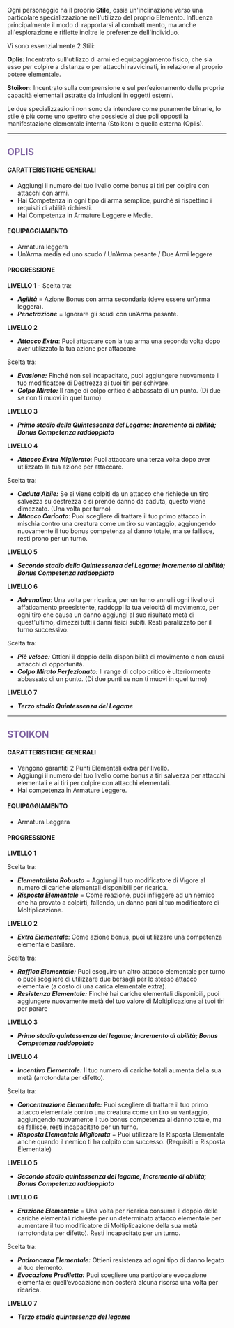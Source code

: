 Ogni personaggio ha il proprio **Stile**, ossia un'inclinazione verso una particolare specializzazione nell'utilizzo del proprio Elemento. Influenza principalmente il modo di rapportarsi al combattimento, ma anche all'esplorazione e riflette inoltre le preferenze dell'individuo.

Vi sono essenzialmente 2 Stili:

**Oplis**: Incentrato sull'utilizzo di armi ed equipaggiamento fisico, che sia esso per colpire a distanza o per attacchi ravvicinati, in relazione al proprio potere elementale.

**Stoikon**: Incentrato sulla comprensione e sul perfezionamento delle proprie capacità elementali astratte da infusioni in oggetti esterni.

Le due specializzazioni non sono da intendere come puramente binarie, lo stile è più come uno spettro che possiede ai due poli opposti la manifestazione elementale interna (Stoikon) e quella esterna (Oplis).

---

## <font color="#8064a2">OPLIS</font>

#### CARATTERISTICHE GENERALI

- Aggiungi il numero del tuo livello come bonus ai tiri per colpire con attacchi con armi.
- Hai Competenza in ogni tipo di arma semplice, purché si rispettino i requisiti di abilità richiesti.
- Hai Competenza in Armature Leggere e Medie.

#### EQUIPAGGIAMENTO

* Armatura leggera  
* Un’Arma media ed uno scudo / Un’Arma pesante / Due Armi leggere

#### PROGRESSIONE

**LIVELLO 1** - Scelta tra:
- ***Agilità*** = Azione Bonus con arma secondaria (deve essere un’arma leggera). 
- ***Penetrazione*** = Ignorare gli scudi con un’Arma pesante.

**LIVELLO 2**
- ***Attacco Extra***: Puoi attaccare con la tua arma una seconda volta dopo aver utilizzato la tua azione per attaccare

Scelta tra:
- ***Evasione:*** Finché non sei incapacitato, puoi aggiungere nuovamente il tuo modificatore di Destrezza ai tuoi tiri per schivare.
- ***Colpo Mirato:***  Il range di colpo critico è abbassato di un punto\. (Di due se non ti muovi in quel turno) 

**LIVELLO 3**
- ***Primo stadio della Quintessenza del Legame; Incremento di abilità; Bonus Competenza raddoppiato***

**LIVELLO 4**
- ***Attacco Extra*** ***Migliorato***: Puoi attaccare una terza volta dopo aver utilizzato la tua azione per attaccare.

Scelta tra:
- ***Caduta Abile:*** Se si viene colpiti da un attacco che richiede un tiro salvezza su destrezza o si prende danno da caduta, questo viene dimezzato. (Una volta per turno)
- ***Attacco Caricato***: Puoi scegliere di trattare il tuo primo attacco in mischia contro una creatura come un tiro su vantaggio, aggiungendo nuovamente il tuo bonus competenza al danno totale, ma se fallisce, resti prono per un turno. 

**LIVELLO 5**
- ***Secondo stadio della Quintessenza del Legame; Incremento di abilità; Bonus Competenza raddoppiato***

**LIVELLO 6**
- ***Adrenalina***: Una volta per ricarica, per un turno annulli ogni livello di affaticamento preesistente, raddoppi la tua velocità di movimento, per ogni tiro che causa un danno aggiungi al suo risultato metà di quest'ultimo, dimezzi tutti i danni fisici subiti. Resti paralizzato per il turno successivo.

Scelta tra:
- ***Piè veloce:*** Ottieni il doppio della disponibilità di movimento e non causi attacchi di opportunità. 
- ***Colpo Mirato Perfezionato:*** Il range di colpo critico è ulteriormente abbassato di un punto\. (Di due punti se non ti muovi in quel turno)

**LIVELLO 7**

- ***Terzo stadio Quintessenza del Legame***

---

## <font color="#8064a2">STOIKON</font>

#### CARATTERISTICHE GENERALI

- Vengono garantiti 2 Punti Elementali extra per livello.
- Aggiungi il numero del tuo livello come bonus a tiri salvezza per attacchi elementali e ai tiri per colpire con attacchi elementali.
- Hai competenza in Armature Leggere.

#### EQUIPAGGIAMENTO

* Armatura Leggera
#### PROGRESSIONE

**LIVELLO 1**

Scelta tra:
- ***Elementalista Robusto*** = Aggiungi il tuo modificatore di Vigore al numero di cariche elementali disponibili per ricarica. 
- ***Risposta Elementale*** = Come reazione, puoi infliggere ad un nemico che ha provato a colpirti, fallendo, un danno pari al tuo modificatore di Moltiplicazione.

**LIVELLO 2**

- ***Extra Elementale***: Come azione bonus, puoi utilizzare una competenza elementale basilare.

Scelta tra:
- ***Raffica Elementale:*** Puoi eseguire un altro attacco elementale per turno o puoi scegliere di utilizzare due bersagli per lo stesso attacco elementale (a costo di una carica elementale extra). 
- ***Resistenza Elementale:*** Finché hai cariche elementali disponibili, puoi aggiungere nuovamente metà del tuo valore di Moltiplicazione ai tuoi tiri per parare 

**LIVELLO 3**

- ***Primo stadio quintessenza del legame; Incremento di abilità; Bonus Competenza raddoppiato***

**LIVELLO 4**

- ***Incentivo Elementale:*** Il tuo numero di cariche totali aumenta della sua metà (arrotondata per difetto).

Scelta tra:
- ***Concentrazione Elementale:*** Puoi scegliere di trattare il tuo primo attacco elementale contro una creatura come un tiro su vantaggio, aggiungendo nuovamente il tuo bonus competenza al danno totale, ma se fallisce, resti incapacitato per un turno. 
- ***Risposta Elementale Migliorata*** = Puoi utilizzare la Risposta Elementale anche quando il nemico ti ha colpito con successo.  (Requisiti = Risposta Elementale)

**LIVELLO 5**

- ***Secondo stadio quintessenza del legame; Incremento di abilità; Bonus Competenza raddoppiato***

**LIVELLO 6**

- ***Eruzione Elementale*** \= Una volta per ricarica consuma il doppio delle cariche elementali richieste per un determinato attacco elementale per aumentare il tuo modificatore di Moltiplicazione della sua metà (arrotondata per difetto). Resti incapacitato per un turno.

Scelta tra:
- ***Padronanza Elementale:*** Ottieni resistenza ad ogni tipo di danno legato al tuo elemento. 
- ***Evocazione Prediletta:*** Puoi scegliere una particolare evocazione elementale: quell’evocazione non costerà alcuna risorsa una volta per ricarica. 

**LIVELLO 7**

- ***Terzo stadio quintessenza del legame***